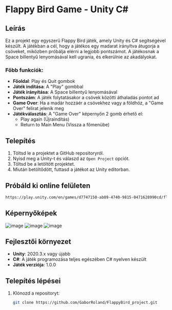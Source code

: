 # Flappy Bird Game - Unity C#

## Leírás
Ez a projekt egy egyszerű Flappy Bird játék, amely Unity és C# segítségével készült. A játékban a cél, hogy a játékos egy madarat irányítva átugorja a csöveket, miközben próbálja elérni a legjobb pontszámot. A játékosnak a Space billentyű lenyomásával kell ugrania, és elkerülnie az akadályokat.

### Főbb funkciók:
- **Főoldal**: Play és Quit gombok
- **Játék indítása**: A "Play" gombbal
- **Játék irányítása**: A Space billentyű lenyomásával
- **Pontszám**: A játék folytatásakor a csövek közötti áthaladás pontot ad
- **Game Over**: Ha a madár hozzáér a csövekhez vagy a földhöz, a "Game Over" felirat jelenik meg
- **Játékválasztás**: A "Game Over" képernyőn 2 gomb érhető el:
  - Play again (Újraindítás)
  - Return to Main Menu (Vissza a főmenübe)

## Telepítés
1. Töltsd le a projektet a GitHub repositoryról.
2. Nyisd meg a Unity-t és válaszd az `Open Project` opciót.
3. Töltsd be a letöltött projektet.
4. Miután betöltődött, futtasd a játékot az Unity editorban.

## Próbáld ki online felületen
```bash
https://play.unity.com/en/games/d7747150-ab09-4740-9815-0471628990cd/flappy-bird-by-glwithglr
```
## Képernyőképek
![image](https://github.com/user-attachments/assets/de0ecce2-bd80-41e5-92ea-6f8d661115db)
![image](https://github.com/user-attachments/assets/39081177-7346-4ef8-8e23-180781ba56c2)
![image](https://github.com/user-attachments/assets/c6dad81e-0ace-4aca-87e3-5e6402ae537b)




## Fejlesztői környezet
- **Unity**: 2020.3.x vagy újabb
- **C#**: A játék programozása teljes egészében C# nyelven készült
- **Játék verziója**: 1.0.0

## Telepítés lépései
1. Klónozd a repositoryt:
   ```bash
   git clone https://github.com/GaborRoland/FlappyBird_project.git
